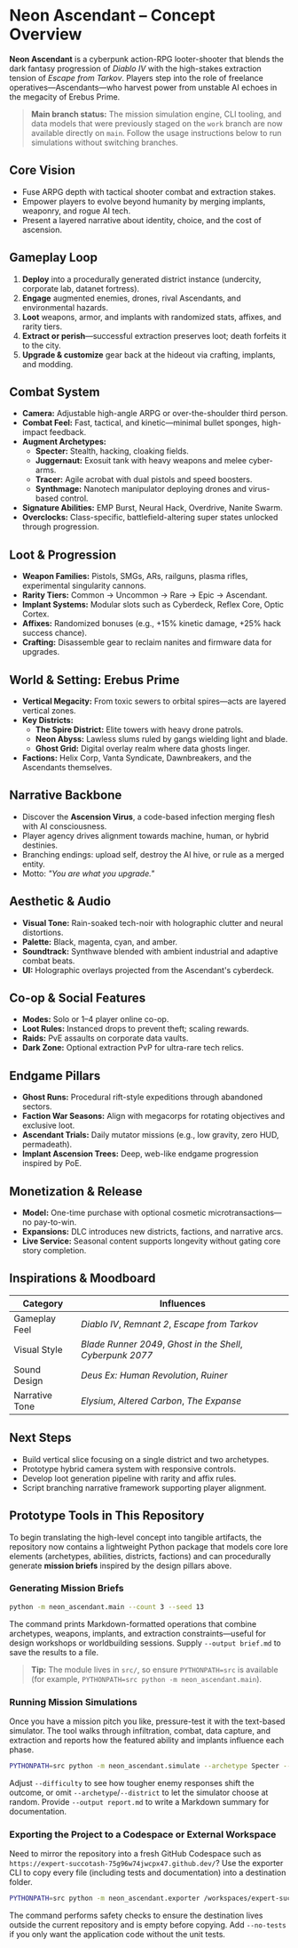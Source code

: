 # Neon Ascendant – Concept Overview

**Neon Ascendant** is a cyberpunk action-RPG looter-shooter that blends the dark fantasy progression of *Diablo IV* with the high-stakes extraction tension of *Escape from Tarkov*. Players step into the role of freelance operatives—Ascendants—who harvest power from unstable AI echoes in the megacity of Erebus Prime.

> **Main branch status:** The mission simulation engine, CLI tooling, and data models that were previously staged on the `work` branch are now available directly on `main`. Follow the usage instructions below to run simulations without switching branches.

## Core Vision
- Fuse ARPG depth with tactical shooter combat and extraction stakes.
- Empower players to evolve beyond humanity by merging implants, weaponry, and rogue AI tech.
- Present a layered narrative about identity, choice, and the cost of ascension.

## Gameplay Loop
1. **Deploy** into a procedurally generated district instance (undercity, corporate lab, datanet fortress).
2. **Engage** augmented enemies, drones, rival Ascendants, and environmental hazards.
3. **Loot** weapons, armor, and implants with randomized stats, affixes, and rarity tiers.
4. **Extract or perish**—successful extraction preserves loot; death forfeits it to the city.
5. **Upgrade & customize** gear back at the hideout via crafting, implants, and modding.

## Combat System
- **Camera:** Adjustable high-angle ARPG or over-the-shoulder third person.
- **Combat Feel:** Fast, tactical, and kinetic—minimal bullet sponges, high-impact feedback.
- **Augment Archetypes:**
  - **Specter:** Stealth, hacking, cloaking fields.
  - **Juggernaut:** Exosuit tank with heavy weapons and melee cyber-arms.
  - **Tracer:** Agile acrobat with dual pistols and speed boosters.
  - **Synthmage:** Nanotech manipulator deploying drones and virus-based control.
- **Signature Abilities:** EMP Burst, Neural Hack, Overdrive, Nanite Swarm.
- **Overclocks:** Class-specific, battlefield-altering super states unlocked through progression.

## Loot & Progression
- **Weapon Families:** Pistols, SMGs, ARs, railguns, plasma rifles, experimental singularity cannons.
- **Rarity Tiers:** Common → Uncommon → Rare → Epic → Ascendant.
- **Implant Systems:** Modular slots such as Cyberdeck, Reflex Core, Optic Cortex.
- **Affixes:** Randomized bonuses (e.g., +15% kinetic damage, +25% hack success chance).
- **Crafting:** Disassemble gear to reclaim nanites and firmware data for upgrades.

## World & Setting: Erebus Prime
- **Vertical Megacity:** From toxic sewers to orbital spires—acts are layered vertical zones.
- **Key Districts:**
  - **The Spire District:** Elite towers with heavy drone patrols.
  - **Neon Abyss:** Lawless slums ruled by gangs wielding light and blade.
  - **Ghost Grid:** Digital overlay realm where data ghosts linger.
- **Factions:** Helix Corp, Vanta Syndicate, Dawnbreakers, and the Ascendants themselves.

## Narrative Backbone
- Discover the **Ascension Virus**, a code-based infection merging flesh with AI consciousness.
- Player agency drives alignment towards machine, human, or hybrid destinies.
- Branching endings: upload self, destroy the AI hive, or rule as a merged entity.
- Motto: *"You are what you upgrade."*

## Aesthetic & Audio
- **Visual Tone:** Rain-soaked tech-noir with holographic clutter and neural distortions.
- **Palette:** Black, magenta, cyan, and amber.
- **Soundtrack:** Synthwave blended with ambient industrial and adaptive combat beats.
- **UI:** Holographic overlays projected from the Ascendant's cyberdeck.

## Co-op & Social Features
- **Modes:** Solo or 1–4 player online co-op.
- **Loot Rules:** Instanced drops to prevent theft; scaling rewards.
- **Raids:** PvE assaults on corporate data vaults.
- **Dark Zone:** Optional extraction PvP for ultra-rare tech relics.

## Endgame Pillars
- **Ghost Runs:** Procedural rift-style expeditions through abandoned sectors.
- **Faction War Seasons:** Align with megacorps for rotating objectives and exclusive loot.
- **Ascendant Trials:** Daily mutator missions (e.g., low gravity, zero HUD, permadeath).
- **Implant Ascension Trees:** Deep, web-like endgame progression inspired by PoE.

## Monetization & Release
- **Model:** One-time purchase with optional cosmetic microtransactions—no pay-to-win.
- **Expansions:** DLC introduces new districts, factions, and narrative arcs.
- **Live Service:** Seasonal content supports longevity without gating core story completion.

## Inspirations & Moodboard
| Category        | Influences                                |
|-----------------|--------------------------------------------|
| Gameplay Feel   | *Diablo IV*, *Remnant 2*, *Escape from Tarkov* |
| Visual Style    | *Blade Runner 2049*, *Ghost in the Shell*, *Cyberpunk 2077* |
| Sound Design    | *Deus Ex: Human Revolution*, *Ruiner*     |
| Narrative Tone  | *Elysium*, *Altered Carbon*, *The Expanse* |

## Next Steps
- Build vertical slice focusing on a single district and two archetypes.
- Prototype hybrid camera system with responsive controls.
- Develop loot generation pipeline with rarity and affix rules.
- Script branching narrative framework supporting player alignment.

## Prototype Tools in This Repository

To begin translating the high-level concept into tangible artifacts, the
repository now contains a lightweight Python package that models core lore
elements (archetypes, abilities, districts, factions) and can procedurally
generate **mission briefs** inspired by the design pillars above.

### Generating Mission Briefs

```bash
python -m neon_ascendant.main --count 3 --seed 13
```

The command prints Markdown-formatted operations that combine archetypes,
weapons, implants, and extraction constraints—useful for design workshops or
worldbuilding sessions. Supply `--output brief.md` to save the results to a
file.

> **Tip:** The module lives in `src/`, so ensure `PYTHONPATH=src` is available
> (for example, `PYTHONPATH=src python -m neon_ascendant.main`).

### Running Mission Simulations

Once you have a mission pitch you like, pressure-test it with the text-based
simulator. The tool walks through infiltration, combat, data capture, and
extraction and reports how the featured ability and implants influence each
phase.

```bash
PYTHONPATH=src python -m neon_ascendant.simulate --archetype Specter --district "Ghost Grid" --seed 7
```

Adjust `--difficulty` to see how tougher enemy responses shift the outcome, or
omit `--archetype`/`--district` to let the simulator choose at random. Provide
`--output report.md` to write a Markdown summary for documentation.

### Exporting the Project to a Codespace or External Workspace

Need to mirror the repository into a fresh GitHub Codespace such as
`https://expert-succotash-75g96w74jwcpx47.github.dev/`? Use the exporter CLI to
copy every file (including tests and documentation) into a destination folder.

```bash
PYTHONPATH=src python -m neon_ascendant.exporter /workspaces/expert-succotash-75g96w74jwcpx47
```

The command performs safety checks to ensure the destination lives outside the
current repository and is empty before copying. Add `--no-tests` if you only
want the application code without the unit tests.

